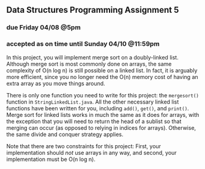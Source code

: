 ## Data Structures Programming Assignment 5
### due Friday 04/08 @5pm
### accepted as on time until Sunday 04/10 @11:59pm

In this project, you will implement merge sort on a doubly-linked list. Although merge sort is most commonly done on arrays, the same complexity of O(n log n) is still possible on a linked list. In fact, it is arguably more efficient, since you no longer need the O(n) memory cost of having an extra array as you move things around.

There is only one function you need to write for this project: the `mergesort()` function in `StringLinkedList.java`. All the other necessary linked list functions have been written for you, including `add()`, `get()`, and `print()`. Merge sort for linked lists works in much the same as it does for arrays, with the exception that you will need to return the head of a sublist so that merging can occur (as opposed to relying in indices for arrays). Otherwise, the same divide and conquer strategy applies.

Note that there are two constraints for this project: First, your implementation should *not* use arrays in any way, and second, your implementation must be O(n log n).
